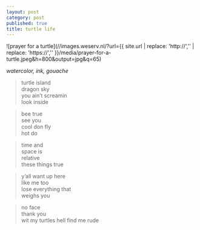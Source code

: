 ```yaml
---
layout: post
category: post
published: true
title: turtle life
---
```

![prayer for a turtle](//images.weserv.nl/?url={{ site.url | replace: 'http://','' | replace: 'https://','' }}/media/prayer-for-a-turtle.jpeg&h=800&output=jpg&q=65)
<!--more-->
<span class='date fr'>*watercolor, ink, gouache*</span><br>  
  
  
>turtle island    
dragon sky       
you ain’t screamin     
look inside       
  
>bee true  
see you  
cool don fly  
hot do  
  
>time and  
space is  
relative  
these things true  
  
>y’all want up here   
like me too   
lose everything that   
weighs you   
   
>no face  
thank you  
wit my turtles 
hell find me rude  
